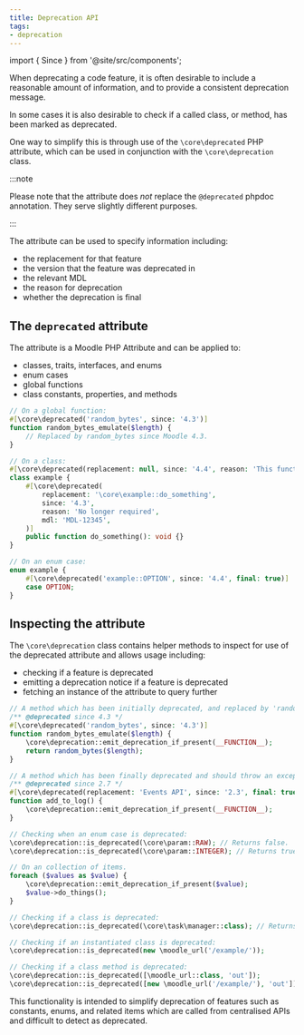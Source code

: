 ```yaml
---
title: Deprecation API
tags:
- deprecation
---
```


<!-- markdownlint-disable no-inline-html -->

import { Since } from '@site/src/components';

<Since version="4.4" issueNumbers="MDL-80005" />

When deprecating a code feature, it is often desirable to include a reasonable amount of information, and to provide a consistent deprecation message.

In some cases it is also desirable to check if a called class, or method, has been marked as deprecated.

One way to simplify this is through use of the `\core\deprecated` PHP attribute, which can be used in conjunction with the `\core\deprecation` class.

:::note

Please note that the attribute does _not_ replace the `@deprecated` phpdoc annotation. They serve slightly different purposes.

:::

The attribute can be used to specify information including:

- the replacement for that feature
- the version that the feature was deprecated in
- the relevant MDL
- the reason for deprecation
- whether the deprecation is final

## The `deprecated` attribute

The attribute is a Moodle PHP Attribute and can be applied to:

- classes, traits, interfaces, and enums
- enum cases
- global functions
- class constants, properties, and methods

```php title="Example attribute usage"
// On a global function:
#[\core\deprecated('random_bytes', since: '4.3')]
function random_bytes_emulate($length) {
    // Replaced by random_bytes since Moodle 4.3.
}

// On a class:
#[\core\deprecated(replacement: null, since: '4.4', reason: 'This functionality has been removed.')]
class example {
    #[\core\deprecated(
        replacement: '\core\example::do_something',
        since: '4.3',
        reason: 'No longer required',
        mdl: 'MDL-12345',
    )]
    public function do_something(): void {}
}

// On an enum case:
enum example {
    #[\core\deprecated('example::OPTION', since: '4.4', final: true)]
    case OPTION;
}
```

## Inspecting the attribute

The `\core\deprecation` class contains helper methods to inspect for use of the deprecated attribute and allows usage including:

- checking if a feature is deprecated
- emitting a deprecation notice if a feature is deprecated
- fetching an instance of the attribute to query further

```php title="Examples of usage"
// A method which has been initially deprecated, and replaced by 'random_bytes'. It should show debugging.
/** @deprecated since 4.3 */
#[\core\deprecated('random_bytes', since: '4.3')]
function random_bytes_emulate($length) {
    \core\deprecation::emit_deprecation_if_present(__FUNCTION__);
    return random_bytes($length);
}

// A method which has been finally deprecated and should throw an exception.
/** @deprecated since 2.7 */
#[\core\deprecated(replacement: 'Events API', since: '2.3', final: true)]
function add_to_log() {
    \core\deprecation::emit_deprecation_if_present(__FUNCTION__);
}

// Checking when an enum case is deprecated:
\core\deprecation::is_deprecated(\core\param::RAW); // Returns false.
\core\deprecation::is_deprecated(\core\param::INTEGER); // Returns true.

// On an collection of items.
foreach ($values as $value) {
    \core\deprecation::emit_deprecation_if_present($value);
    $value->do_things();
}

// Checking if a class is deprecated:
\core\deprecation::is_deprecated(\core\task\manager::class); // Returns false.

// Checking if an instantiated class is deprecated:
\core\deprecation::is_deprecated(new \moodle_url('/example/'));

// Checking if a class method is deprecated:
\core\deprecation::is_deprecated([\moodle_url::class, 'out']);
\core\deprecation::is_deprecated([new \moodle_url('/example/'), 'out']);
```

This functionality is intended to simplify deprecation of features such as constants, enums, and related items which are called from centralised APIs and difficult to detect as deprecated.
